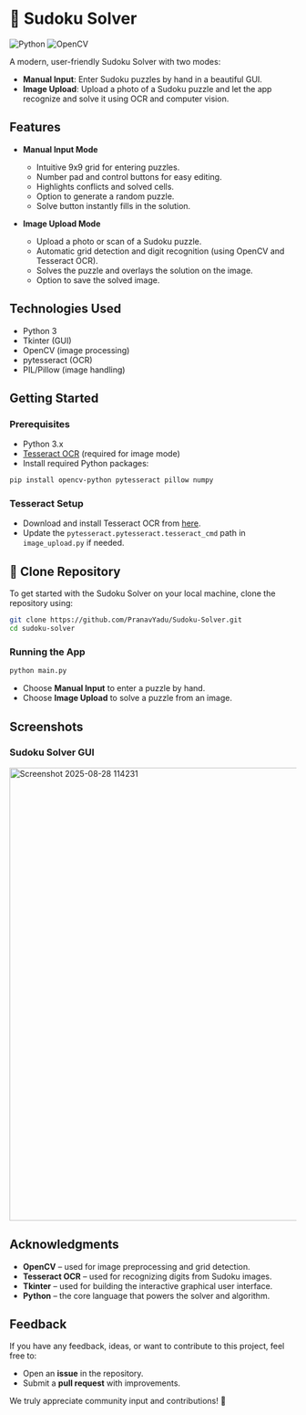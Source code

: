 # 🧩 Sudoku Solver

![Python](https://img.shields.io/badge/Python-3.x-blue.svg)
![OpenCV](https://img.shields.io/badge/OpenCV-Computer%20Vision-green.svg)

A modern, user-friendly Sudoku Solver with two modes:
- **Manual Input**: Enter Sudoku puzzles by hand in a beautiful GUI.
- **Image Upload**: Upload a photo of a Sudoku puzzle and let the app recognize and solve it using OCR and computer vision.

## Features
- **Manual Input Mode**
  - Intuitive 9x9 grid for entering puzzles.
  - Number pad and control buttons for easy editing.
  - Highlights conflicts and solved cells.
  - Option to generate a random puzzle.
  - Solve button instantly fills in the solution.

- **Image Upload Mode**
  - Upload a photo or scan of a Sudoku puzzle.
  - Automatic grid detection and digit recognition (using OpenCV and Tesseract OCR).
  - Solves the puzzle and overlays the solution on the image.
  - Option to save the solved image.

## Technologies Used
- Python 3
- Tkinter (GUI)
- OpenCV (image processing)
- pytesseract (OCR)
- PIL/Pillow (image handling)

## Getting Started

### Prerequisites
- Python 3.x
- [Tesseract OCR](https://github.com/tesseract-ocr/tesseract) (required for image mode)
- Install required Python packages:

```bash
pip install opencv-python pytesseract pillow numpy
```

### Tesseract Setup
- Download and install Tesseract OCR from [here](https://github.com/tesseract-ocr/tesseract).
- Update the `pytesseract.pytesseract.tesseract_cmd` path in `image_upload.py` if needed.

## 🚀 Clone Repository

To get started with the Sudoku Solver on your local machine, clone the repository using:

```bash
git clone https://github.com/PranavYadu/Sudoku-Solver.git
cd sudoku-solver
```

### Running the App

```bash
python main.py
```

- Choose **Manual Input** to enter a puzzle by hand.
- Choose **Image Upload** to solve a puzzle from an image.

## Screenshots

### Sudoku Solver GUI
<img width="1033" height="794" alt="Screenshot 2025-08-28 114231" src="https://github.com/user-attachments/assets/4a113c6f-7be9-4e23-9126-a185e9f1846e" />

## Acknowledgments

- **OpenCV** – used for image preprocessing and grid detection.  
- **Tesseract OCR** – used for recognizing digits from Sudoku images.  
- **Tkinter** – used for building the interactive graphical user interface.  
- **Python** – the core language that powers the solver and algorithm.  

## Feedback

If you have any feedback, ideas, or want to contribute to this project, feel free to:  
- Open an **issue** in the repository.  
- Submit a **pull request** with improvements.  

We truly appreciate community input and contributions! 🚀
